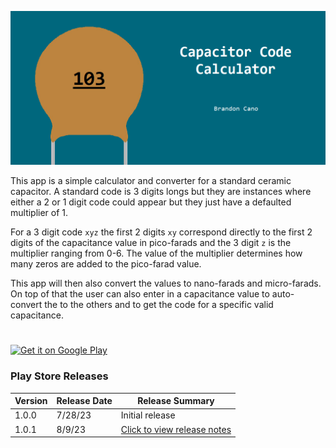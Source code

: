 <p align="center">
  <img src="https://github.com/BranCann15/CapacitorCalculatorApp/blob/main/app/src/main/ic_feature_graphic-playstore.webp" title="feature graphic">
</p>

This app is a simple calculator and converter for a standard ceramic capacitor. 
A standard code is 3 digits longs but they are instances where either a 2 or 1 digit code could appear but they just have a defaulted multiplier of 1.

For a 3 digit code `xyz` the first 2 digits `xy` correspond directly to the first 2 digits of the capacitance value in pico-farads and the 3 digit `z` is the multiplier ranging from 0-6. 
The value of the multiplier determines how many zeros are added to the pico-farad value.

This app will then also convert the values to nano-farads and micro-farads. On top of that the user can also enter in a capacitance value to auto-convert the to the others and to get the code for a specific valid capacitance.

#
<a href="https://play.google.com/store/apps/details?id=com.brandoncano.capacitorcalculator" target="_blank">
  <img alt="Get it on Google Play"
       src="https://play.google.com/intl/en_us/badges/images/generic/en-play-badge.png" height="100"/>
</a>

### Play Store Releases

| Version | Release Date | Release Summary                                                                                        |
|---------|--------------|--------------------------------------------------------------------------------------------------------|
| 1.0.0   | 7/28/23      | Initial release                                                                                        |
| 1.0.1   | 8/9/23       | [Click to view release notes](https://github.com/BranCann15/CapacitorCalculatorApp/releases/tag/1.0.1) |
